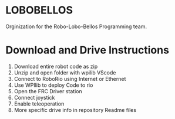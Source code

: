 # LOBOBELLOS
 Orginization for the Robo-Lobo-Bellos Programming team.
 
# Download and Drive Instructions
<ol>
  <li>Download entire robot code as zip</li>
  <li>Unzip and open folder with wpilib VScode</li>
  <li>Connect to RoboRio using Internet or Ethernet</li>
  <li>Use WPIlib to deploy Code to rio</li>
  <li>Open the FRC Driver station</li>
  <li>Connect joystick</li>
  <li>Enable teleoperation</li>
  <li>More specific drive info in repository Readme files</li>
</ol>
